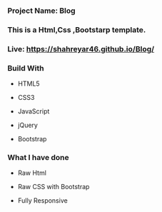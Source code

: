 
###  **Project Name:  Blog**
### **This is a Html,Css ,Bootstarp template.**
### Live:   https://shahreyar46.github.io/Blog/
### **Build With**

- HTML5

- CSS3
- JavaScript
- jQuery

- Bootstrap
### **What I have done**

- Raw Html

- Raw CSS with Bootstrap

- Fully Responsive

